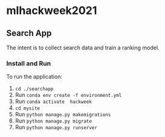 # mlhackweek2021

## Search App
The intent is to collect search data and train a ranking model.

### Install and Run
To run the application:
1. `cd ./searchapp`
2. Run `conda env create -f environment.yml`
3. Run `conda activate  hackweek`
4. `cd mysite`
5. Run `python manage.py makemigrations`
6. Run `python manage.py migrate`
7. Run `python manage.py runserver`
